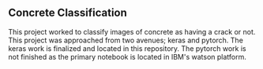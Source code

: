 ## Concrete Classification
This project worked to classify images of concrete as having a crack or not. This project was approached from two avenues; keras and pytorch. The keras work is finalized and located in this repository. The pytorch work is not finished as the primary notebook is located in IBM's watson platform.
